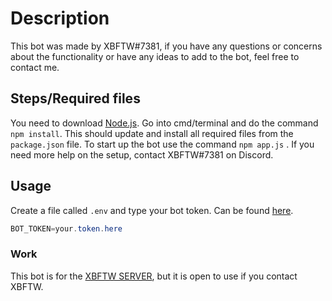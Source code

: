 # Description

This bot was made by XBFTW#7381, if you have any questions or concerns about the functionality or have any ideas to add to the bot, feel free to contact me. 

## Steps/Required files

You need to download [Node.js](https://nodejs.org/en/). Go into cmd/terminal and do the command ```npm install```. This should update and install all required files from the ```package.json``` file. To start up the bot use the command ```npm app.js```  . If you need more help on the setup, contact XBFTW#7381 on Discord. 


## Usage
Create a file called ```.env``` and type your bot token. Can be found [here](https://imgur.com/a/oaUFJSj).

```java
BOT_TOKEN=your.token.here
```

### Work
This bot is for the [XBFTW SERVER](https://discord.gg/2kn45fF6VK), but it is open to use if you contact XBFTW. 
